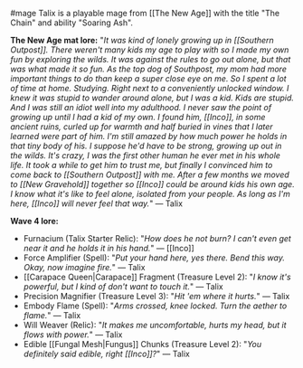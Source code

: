 #mage
Talix is a playable mage from [[The New Age]] with the title "The Chain" and ability "Soaring Ash".

__The New Age mat lore:__
"_It was kind of lonely growing up in [[Southern Outpost]]. There weren't many kids my age to play with so I made my own fun by exploring the wilds. It was against the rules to go out alone, but that was what made it so fun. As the top dog of Southpost, my mom had more important things to do than keep a super close eye on me. So I spent a lot of time at home. Studying. Right next to a conveniently unlocked window. I knew it was stupid to wander around alone, but I was a kid. Kids are stupid. And I was still an idiot well into my adulthood. I never saw the point of growing up until I had a kid of my own. I found him, [[Inco]], in some ancient ruins, curled up for warmth and half buried in vines that I later learned were part of him. I'm still amazed by how much power he holds in that tiny body of his. I suppose he'd have to be strong, growing up out in the wilds. It's crazy, I was the first other human he ever met in his whole life. It took a while to get him to trust me, but finally I convinced him to come back to [[Southern Outpost]] with me. After a few months we moved to [[New Gravehold]] together so [[Inco]] could be around kids his own age. I know what it's like to feel alone, isolated from your people. As long as I'm here, [[Inco]] will never feel that way._" ― Talix

__Wave 4 lore:__
+ Furnacium (Talix Starter Relic): "_How does he not burn? I can't even get near it and he holds it in his hand._" ― [[Inco]]
+ Force Amplifier (Spell): "_Put your hand here, yes there. Bend this way. Okay, now imagine fire._" ― Talix
+ [[Carapace Queen|Carapace]] Fragment (Treasure Level 2): "_I know it's powerful, but I kind of don't want to touch it._" ― Talix
+ Precision Magnifier (Treasure Level 3): "_Hit 'em where it hurts._" ― Talix
+ Embody Flame (Spell): "_Arms crossed, knee locked. Turn the aether to flame._" ― Talix
+ Will Weaver (Relic): "_It makes me uncomfortable, hurts my head, but it flows with power._" ― Talix
+ Edible [[Fungal Mesh|Fungus]] Chunks (Treasure Level 2): "_You definitely said edible, right [[Inco]]?_" ― Talix